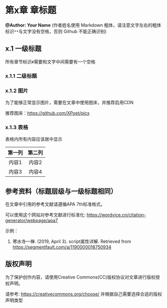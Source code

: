 # 第x章 章标题

**@Author: Your Name** (作者姓名使用 Markdown 粗体，请注意文字左右的粗体标识`**`与文字没有空格，否则 Github 不能正确识别)

## x.1 一级标题

所有章节标识`#`需要和文字中间需要有一个空格

### x.1.1 二级标题

### x.1.2 图片

为了能够正常显示图片，需要在文章中使用图床，并推荐启用CDN

推荐图床：https://github.com/XPoet/picx

### x.1.3 表格

表格内所有内容应该居中显示

| 第一列 | 第二列 |
| :----: | :----: |
| 内容1  | 内容2  |
| 内容3  | 内容4  |

## 参考资料（标题层级与一级标题相同）

在文章中引用的参考文献请遵循APA 7th标准格式。

可以使用这个网站对参考文献进行标准化: https://wordvice.cn/citation-generator/webpage/apa7

示例：

1. 寒水寺一禅. (2019, April 3). script属性详解. Retrieved from https://segmentfault.com/a/1190000018750934

## 版权声明

为了保护创作内容，请使用Creative Commons(CC)版权协议对文章进行版权授权声明。

请参考: https://creativecommons.org/choose/ 并根据自己需要选择合适的版权声明类型

